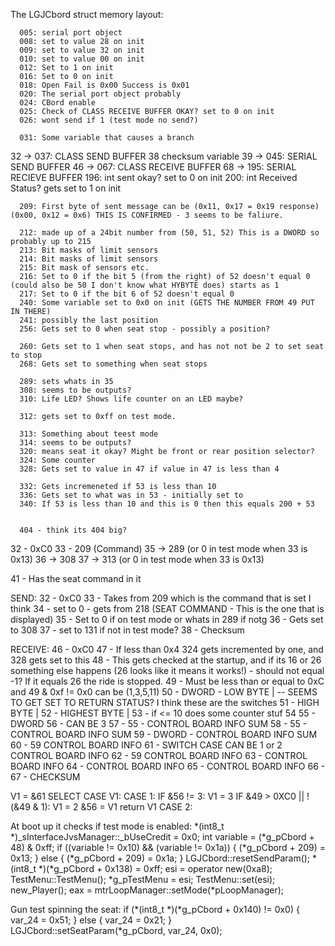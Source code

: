 The LGJCbord struct memory layout:

      005: serial port object
      008: set to value 28 on init
      009: set to value 32 on init
      010: set to value 00 on init
      012: Set to 1 on init
      016: Set to 0 on init
      018: Open Fail is 0x00 Success is 0x01
      020: The serial port object probably
      024: CBord enable
      025: Check of CLASS RECEIVE BUFFER OKAY? set to 0 on init
      026: wont send if 1 (test mode no send?)

      031: Some variable that causes a branch
32 -> 037: CLASS SEND BUFFER
38 checksum variable
39 -> 045: SERIAL SEND BUFFER
46 -> 067: CLASS RECEIVE BUFFER
68 -> 195: SERIAL RECIEVE BUFFER
      196: int sent okay? set to 0 on init
      200: int Received Status? gets set to 1 on init

      209: First byte of sent message can be (0x11, 0x17 = 0x19 response) (0x00, 0x12 = 0x6) THIS IS CONFIRMED - 3 seems to be faliure.

      212: made up of a 24bit number from (50, 51, 52) This is a DWORD so probably up to 215
      213: Bit masks of limit sensors
      214: Bit masks of limit sensors
      215: Bit mask of sensors etc.
      216: Set to 0 if the bit 5 (from the right) of 52 doesn't equal 0 (could also be 50 I don't know what HYBYTE does) starts as 1
      217: Set to 0 if the bit 6 of 52 doesn't equal 0
      240: Some variable set to 0x0 on init (GETS THE NUMBER FROM 49 PUT IN THERE)
      241: possibly the last position
      256: Gets set to 0 when seat stop - possibly a position?

      260: Gets set to 1 when seat stops, and has not not be 2 to set seat to stop
      268: Gets set to something when seat stops

      289: sets whats in 35
      308: seems to be outputs?
      310: Life LED? Shows life counter on an LED maybe?

      312: gets set to 0xff on test mode.

      313: Something about teest mode
      314: seems to be outputs?
      320: means seat it okay? Might be front or rear position selector?
      324: Some counter
      328: Gets set to value in 47 if value in 47 is less than 4

      332: Gets incremeneted if 53 is less than 10
      336: Gets set to what was in 53 - initially set to
      340: If 53 is less than 10 and this is 0 then this equals 200 + 53


      404 - think its 404 big?

32 - 0xC0
33 - 209 (Command)
35 -> 289 (or 0 in test mode when 33 is 0x13)
36 -> 308
37 -> 313 (or 0 in test mode when 33 is 0x13)

41 - Has the seat command in it

SEND:
  32 - 0xC0
  33 - Takes from 209 which is the command that is set I think
  34 - set to 0 - gets from 218 (SEAT COMMAND - This is the one that is displayed)
  35 - Set to 0 if on test mode or whats in 289 if notg
  36 - Gets set to 308
  37 - set to 131 if not in test mode?
  38 - Checksum

RECEIVE:
  46 - 0xC0
  47 - If less than 0x4 324 gets incremented by one, and 328 gets set to this
  48 - This gets checked at the startup, and if its 16 or 26 something else happens (26 looks like it means it works!) - should not equal -1? If it equals 26 the ride is stopped.
  49 - Must be less than or equal to 0xC and 49 & 0xf != 0x0 can be (1,3,5,11)
  50 - DWORD - LOW BYTE      |   -- SEEMS TO GET SET TO RETURN STATUS? I think these are the switches
  51 - HIGH BYTE     |
  52 - HIGHEST BYTE  |
  53 - if <= 10 does some counter stuf
  54
  55 - DWORD
  56 - CAN BE 3
  57 - 55                 - CONTROL BOARD INFO SUM
  58 - 55                 - CONTROL BOARD INFO SUM
  59 - DWORD              - CONTROL BOARD INFO SUM
  60 - 59 CONTROL BOARD INFO
  61 - SWITCH CASE CAN BE 1 or 2 CONTROL BOARD INFO
  62 - 59 CONTROL BOARD INFO
  63 - CONTROL BOARD INFO
  64 - CONTROL BOARD INFO
  65 - CONTROL BOARD INFO
  66 -
  67 - CHECKSUM

  V1 = &61
  SELECT CASE V1:
    CASE 1:
      IF &56 != 3:
        V1 = 3
        IF &49 > 0XC0 || !(&49 & 1):
          V1 = 2
        &56 = V1
      return V1
    CASE 2:



At boot up it checks if test mode is enabled:
        *(int8_t *)_sInterfaceJvsManager::_bUseCredit = 0x0;
        int variable = (*g_pCbord + 48) & 0xff;
        if ((variable != 0x10) && (variable != 0x1a)) {
                (*g_pCbord + 209) = 0x13;
        }
        else {
                (*g_pCbord + 209) = 0x1a;
        }
        LGJCbord::resetSendParam();
        *(int8_t *)(*g_pCbord + 0x138) = 0xff;
        esi = operator new(0xa8);
        TestMenu::TestMenu();
        *g_pTestMenu = esi;
        TestMenu::set(esi);
        new_Player();
        eax = mtrLoopManager::setMode(*pLoopManager);


Gun test spinning the seat:
if (*(int8_t *)(*g_pCbord + 0x140) != 0x0) {
          var_24 = 0x51;
  }
  else {
          var_24 = 0x21;
  }
  LGJCbord::setSeatParam(*g_pCbord, var_24, 0x0);
